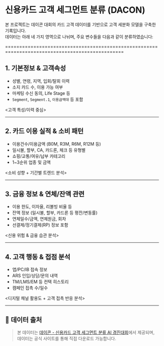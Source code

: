 # 신용카드 고객 세그먼트 분류 (DACON)

본 프로젝트는 데이콘 대회의 카드 고객 데이터를 기반으로 고객 세분화 모델을 구축한 기록입니다.  
데이터는 아래 네 가지 영역으로 나뉘며, 주요 변수들을 다음과 같이 분류하였습니다:

================================================================================================

## 1. 기본정보 & 고객속성
- 성별, 연령, 지역, 입회/탈회 이력
- 소지 카드 수, 이용 가능 여부
- 마케팅 수신 동의, Life Stage 등
- `Segment`, `Segment.1`, `이용금액대` 등 포함

 <고객 특성/이력 중심>

---

## 2. 카드 이용 실적 & 소비 패턴
- 이용건수/이용금액 (B0M, R3M, R6M, R12M 등)
- 일시불, 할부, CA, 카드론, 체크 등 유형별
- 쇼핑/교통/여유/납부 카테고리
- 1~3순위 업종 및 금액

 <소비 성향 + 기간별 트렌드 분석>

---

## 3. 금융 정보 & 연체/잔액 관련
- 이용 한도, 이자율, 리볼빙 비율 등
- 잔액 정보 (일시불, 할부, 카드론 등 평잔/변동률)
- 연체일수/금액, 연체원금, 회차
- 선결제/정기결제(RP) 정보 포함

 <신용 위험 & 금융 습관 분석>

---

## 4. 고객 행동 & 접점 분석
- 앱/PC/IB 접속 정보
- ARS 인입/상담/문의 내역
- TM/LMS/EM 등 컨택 히스토리
- 캠페인 접촉 수/일수

 <디지털 채널 활용도 + 고객 접촉 반응 분석>

---

## 🔗 데이터 출처

> 본 데이터는 [데이콘 - 신용카드 고객 세그먼트 분류 AI 경진대회](https://dacon.io/competitions/official/236460/data)에서 제공되며, 데이터는 공식 사이트를 통해 직접 다운로드 가능합니다.
